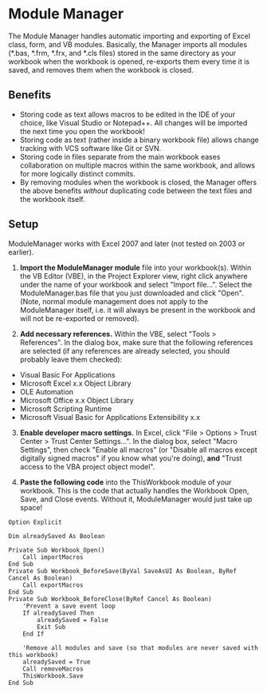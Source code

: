 # Module Manager
The Module Manager handles automatic importing and exporting of Excel class, form, and VB modules.  Basically, the Manager imports all modules (*.bas, *.frm, *.frx, and *.cls files) stored in the same directory as your workbook when the workbook is opened, re-exports them every time it is saved, and removes them when the workbook is closed.

## Benefits
* Storing code as text allows macros to be edited in the IDE of your choice, like Visual Studio or Notepad++.  All changes will be imported the next time you open the workbook!
* Storing code as text (rather inside a binary workbook file) allows change tracking with VCS software like Git or SVN.
* Storing code in files separate from the main workbook eases collaboration on multiple macros within the same workbook, and allows for more logically distinct commits.
* By removing modules when the workbook is closed, the Manager offers the above benefits *without* duplicating code between the text files and the workbook itself.

## Setup
ModuleManager works with Excel 2007 and later (not tested on 2003 or earlier).

1. __Import the ModuleManager module__ file into your workbook(s).  Within the VB Editor (VBE), in the Project Explorer view, right click anywhere under the name of your workbook and select "Import file...".  Select the ModuleManager.bas file that you just downloaded and click "Open".  (Note, normal module management does not apply to the ModuleManager itself, i.e. it will always be present in the workbook and will not be re-exported or removed).

2. __Add necessary references.__  Within the VBE, select "Tools > References".  In the dialog box, make sure that the following references are selected (if any references are already selected, you should probably leave them checked):
 * Visual Basic For Applications
 * Microsoft Excel x.x Object Library
 * OLE Automation
 * Microsoft Office x.x Object Library
 * Microsoft Scripting Runtime
 * Microsoft Visual Basic for Applications Extensibility x.x

3. __Enable developer macro settings.__  In Excel, click "File > Options > Trust Center > Trust Center Settings...".  In the dialog box, select "Macro Settings", then check "Enable all macros" (or "Disable all macros except digitally signed macros" if you know what you're doing), __and__ "Trust access to the VBA project object model".

4. __Paste the following code__ into the ThisWorkbook module of your workbook.  This is the code that actually handles the Workbook Open, Save, and Close events.  Without it, ModuleManager would just take up space!
```
Option Explicit

Dim alreadySaved As Boolean

Private Sub Workbook_Open()
    Call importMacros
End Sub
Private Sub Workbook_BeforeSave(ByVal SaveAsUI As Boolean, ByRef Cancel As Boolean)
    Call exportMacros
End Sub
Private Sub Workbook_BeforeClose(ByRef Cancel As Boolean)
    'Prevent a save event loop
    If alreadySaved Then
        alreadySaved = False
        Exit Sub
    End If
    
    'Remove all modules and save (so that modules are never saved with this workbook)
    alreadySaved = True
    Call removeMacros
    ThisWorkbook.Save
End Sub
```
